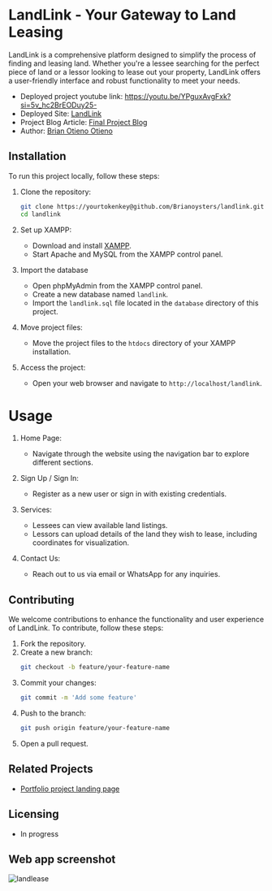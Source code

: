 # LandLink - Your Gateway to Land Leasing

LandLink is a comprehensive platform designed to simplify the process of finding and leasing land. Whether you're a lessee searching for the perfect piece of land or a lessor looking to lease out your property, LandLink offers a user-friendly interface and robust functionality to meet your needs.

- Deployed project youtube link: https://youtu.be/YPguxAvgFxk?si=5v_hc2BrEODuy25-
- Deployed Site: [LandLink](https://brianoysters.github.io/Landlink)
- Project Blog Article: [Final Project Blog](https://www.linkedin.com/feed/update/urn:li:groupPost:853857-7216035296033832961/)
- Author: [Brian Otieno Otieno](https://www.linkedin.com/in/brian-otieno-otieno-1aa10616b/)

## Installation
To run this project locally, follow these steps:

1. Clone the repository:
   ```bash
   git clone https://yourtokenkey@github.com/Brianoysters/landlink.git
   cd landlink
   ```

2. Set up XAMPP:
   - Download and install [XAMPP](https://www.apachefriends.org/index.html).
   - Start Apache and MySQL from the XAMPP control panel.

3. Import the database
   - Open phpMyAdmin from the XAMPP control panel.
   - Create a new database named `landlink`.
   - Import the `landlink.sql` file located in the `database` directory of this project.

4. Move project files:
   - Move the project files to the `htdocs` directory of your XAMPP installation.

5. Access the project:
   - Open your web browser and navigate to `http://localhost/landlink`.

# Usage
1. Home Page:
   - Navigate through the website using the navigation bar to explore different sections.

2. Sign Up / Sign In:
   - Register as a new user or sign in with existing credentials.

3. Services:
   - Lessees can view available land listings.
   - Lessors can upload details of the land they wish to lease, including coordinates for visualization.

4. Contact Us:
   - Reach out to us via email or WhatsApp for any inquiries.

## Contributing
We welcome contributions to enhance the functionality and user experience of LandLink. To contribute, follow these steps:

1. Fork the repository.
2. Create a new branch:
   ```bash
   git checkout -b feature/your-feature-name
   ```
3. Commit your changes:
   ```bash
   git commit -m 'Add some feature'
   ```
4. Push to the branch:
   ```bash
   git push origin feature/your-feature-name
   ```
5. Open a pull request.

## Related Projects
- [Portfolio project landing page](https://github.com/Brianoysters/landlinklanding)
## Licensing
- In progress

## Web app screenshot
![landlease](https://github.com/Brianoysters/Landlink/assets/144411003/3d22f43a-3a55-4c47-93dc-2cadb7e3ec2b)



